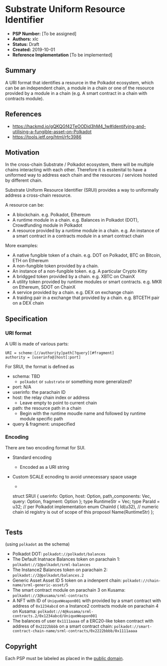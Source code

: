 # Substrate Uniform Resource Identifier

* **PSP Number:** [To be assigned]
* **Authors:** xlc
* **Status:** Draft
* **Created:** 2019-10-01
* **Reference Implementation** [To be implemented]

## Summary

A URI format that identifies a resource in the Polkadot ecosystem, which can be an independent chain, a module in a chain or one of the resource provided by a module in a chain (e.g. A smart contract in a chain with contracts module).

## References

- https://hackmd.io/gQKQGf42TeOODid3hM4_1w#Identifying-and-utilising-a-fungible-asset-on-Polkadot
- https://tools.ietf.org/html/rfc3986

## Motivation

In the cross-chain Substrate / Polkadot ecosystem, there will be multiple chains interacting with each other. Therefore it is esstenital to have a uniformed way to address each chain and the resources / services hosted by different chain.

Substrate Uniform Resource Identifier (SRUI) provides a way to uniformally address a cross-chain resource.

A resource can be:

- A blockchain. e.g. Polkadot, Ethereum
- A runtime module in a chain. e.g. Balances in Polkadot (DOT), Crowdfunding module in Polkadot
- A resource provided by a runtime module in a chain. e.g. An instance of a smart contract in a contracts module in a smart contract chain

More examples:

- A native fungible token of a chain. e.g. DOT on Polkadot, BTC on Bitcoin, ETH on Ethereum
- A non-fungible token provided by a chain.
- An instance of a non-fungible token. e.g. A particular Crypto Kitty
- A bridgged token provided by a chain. e.g. XBTC on ChainX
- A utility token provided by runtime modules or smart contracts. e.g. MKR on Ethereum, SDOT on ChainX
- A service provided by a chain. e.g. DEX on exchange chain
- A traiding pair in a exchange that provided by a chain. e.g. BTCETH pair on a DEX chain

## Specification

### URI format

A URI is made of various parts:

```
URI = scheme:[//authority]path[?query][#fragment]
authority = [userinfo@]host[:port]
```

For SRUI, the format is defined as

- schema: TBD
  - `polkadot` or `substrate` or something more generalized?
- port: N/A
- userinfo: the parachain ID
- host: the relay chain index or address
  - Leave empty to point to current chain
- path: the resource path in a chain
  - Begin with the runtime moudle name and followed by runtime module specific path
- query & fragment: unspecified

### Encoding

There are two encoding format for SUI.

- Standard encoding
  - Encoded as a URI string

- Custom SCALE ecnoding to avoid unnecessary space usage
  - ```rust
  struct SRUI {
    userinfo: Option<ParaId>,
    host: Option<ChainId>,
    path_components: Vec<RuntimeStr>,
    query: Option<RuntimeStr>,
    fragment: Option<RuntimeStr>
  };
  type RuntimeStr = Vec<u8>;
  type ParaId = u32; // per Polkadot implementation
  enum ChainId {
    Id(u32), // numeric chain id registry is out of scope of this proposol
    Name(RuntimeStr)
  };
  ```

## Tests

(using `polkadot` as the schema)

- Polkadot DOT: `polkadot://polkadot/balances`
- The Default Inatnace Balances token on parachain 1: `polkadot://1@polkadot/srml-balances`
- The Instance2 Balances token on parachain 2: `polkadot://2@polkadot/balances.2`
- Generic Asset Asset ID 5 token on a indenpent chain: `polkadot://chain-name/srml-generic-asset/5`
- The smart contract module on parachain 3 on Kusama: `polkadot://3@kusama/srml-contracts`
- A NFT with ID of  `UniqueWeapon001` with provided by a smart contract with address of `0x1234abcd` on a Instance2 contracts module on parachain 4 on Kusama: `polkadot://4@kusama/srml-contracts.2/0x1234abcd/UniqueWeapon001`
- The balances of user `0x1111aaaa` of a ERC20-like token contract with address of `0x2222bbbb` on a smart contract chain: `polkadot://smart-contract-chain-name/srml-contracts/0x2222bbbb/0x1111aaaa`


## Copyright

Each PSP must be labeled as placed in the [public domain](https://creativecommons.org/publicdomain/zero/1.0/).
